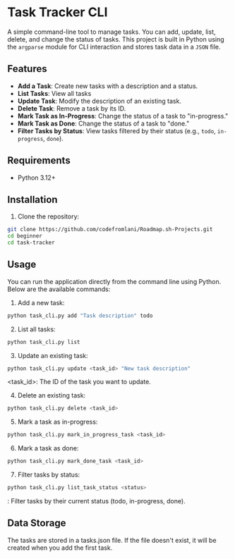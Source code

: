 # Task Tracker CLI 

A simple command-line tool to manage tasks. You can add, update, list, delete, and change the status of tasks. This project is built in Python using the `argparse` module for CLI interaction and stores task data in a `JSON` file.

## Features

- **Add a Task**: Create new tasks with a description and a status.
- **List Tasks**: View all tasks 
- **Update Task**: Modify the description of an existing task.
- **Delete Task**: Remove a task by its ID.
- **Mark Task as In-Progress**: Change the status of a task to "in-progress."
- **Mark Task as Done**: Change the status of a task to "done."
- **Filter Tasks by Status**: View tasks filtered by their status (e.g., `todo`, `in-progress`, `done`).

## Requirements

- Python 3.12+

## Installation

1. Clone the repository:
```bash
git clone https://github.com/codefromlani/Roadmap.sh-Projects.git
cd beginner
cd task-tracker
```

## Usage

You can run the application directly from the command line using Python. Below are the available commands:

1. Add a new task:
```bash
python task_cli.py add "Task description" todo
```

2. List all tasks:
```bash
python task_cli.py list
```

3. Update an existing task:
```bash
python task_cli.py update <task_id> "New task description" 
```
<task_id>: The ID of the task you want to update.

4. Delete an existing task:
```bash
python task_cli.py delete <task_id>
```

5. Mark a task as in-progress:
```bash
python task_cli.py mark_in_progress_task <task_id>
```

6. Mark a task as done:
```bash
python task_cli.py mark_done_task <task_id>
```

7. Filter tasks by status:
```bash
python task_cli.py list_task_status <status>
```
<status>: Filter tasks by their current status (todo, in-progress, done).


## Data Storage

The tasks are stored in a tasks.json file. If the file doesn't exist, it will be created when you add the first task.
